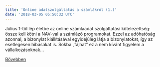 ```yaml
---
title: 'Online adatszolgáltatás a számlákról (1.)'
date: '2018-03-05 05:50:32 UTC'
---
```


Július 1-től lép életbe az online számlaadat szolgáltatási kötelezettség: össze kell kötni a NAV-val a számlázó programokat. Ezzel az adóhatóság azonnal, a bizonylat kiállításával egyidejűleg látja a bizonylatokat, így az esetlegesen hibásakat is. Sokba „fájhat” ez a nem kívánt figyelem a vállalkozásoknak...


[Bővebben](http://ift.tt/2H0BQzl)
